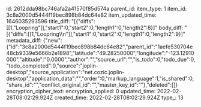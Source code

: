 id: 2612dda98bc746afa2a41570f85d574a
parent_id: 
item_type: 1
item_id: 3c8a2000d5444f19bec898b84dc64e82
item_updated_time: 1646035293596
title_diff: "[{\"diffs\":[[1,\"Loopring\"]],\"start1\":0,\"start2\":0,\"length1\":0,\"length2\":8}]"
body_diff: "[{\"diffs\":[[1,\"Loopring\\\n\"]],\"start1\":0,\"start2\":0,\"length1\":0,\"length2\":9}]"
metadata_diff: {"new":{"id":"3c8a2000d5444f19bec898b84dc64e82","parent_id":"1aefe530704e48cb9339e5666b2e1898","latitude":"49.28250000","longitude":"-123.12910000","altitude":"0.0000","author":"","source_url":"","is_todo":0,"todo_due":0,"todo_completed":0,"source":"joplin-desktop","source_application":"net.cozic.joplin-desktop","application_data":"","order":0,"markup_language":1,"is_shared":0,"share_id":"","conflict_original_id":"","master_key_id":""},"deleted":[]}
encryption_cipher_text: 
encryption_applied: 0
updated_time: 2022-02-28T08:02:29.924Z
created_time: 2022-02-28T08:02:29.924Z
type_: 13